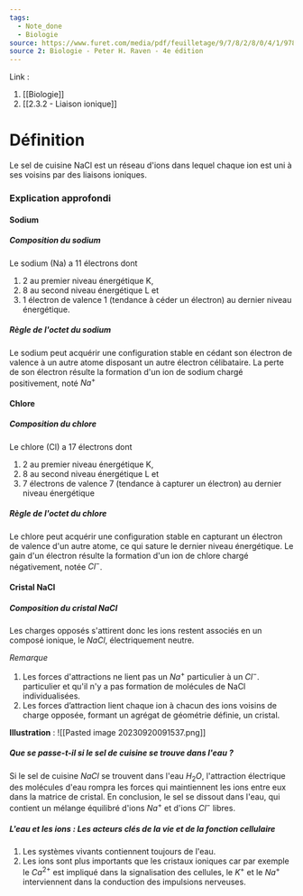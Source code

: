 ```yaml
---
tags:
  - Note_done
  - Biologie
source: https://www.furet.com/media/pdf/feuilletage/9/7/8/2/8/0/4/1/9782804184582.pdf
source 2: Biologie - Peter H. Raven - 4e édition
---
```


Link : 
1. [[Biologie]] 
2. [[2.3.2 - Liaison ionique]]

# Définition
Le sel de cuisine NaCl est un réseau d'ions dans lequel chaque ion est uni à ses voisins par des liaisons ioniques.

### Explication approfondi
#### Sodium
 ##### Composition du sodium
 Le sodium (Na) a 11 électrons dont 
 1. 2 au premier niveau énergétique K, 
 2. 8 au second niveau énergétique L et 
 3. 1 électron de valence 1 (tendance à céder un électron) au dernier niveau énergétique. 

##### Règle de l'octet du sodium
Le sodium peut acquérir une configuration stable en cédant son électron de valence à un autre atome disposant un autre électron célibataire.
La perte de son électron résulte la formation d'un ion de sodium chargé positivement, noté $Na^{+}$

#### Chlore
 ##### Composition du chlore
Le chlore (Cl) a 17 électrons dont 
1. 2 au premier niveau énergétique K, 
2. 8 au second niveau énergétique L et 
3. 7 électrons de valence 7 (tendance à capturer un électron) au dernier niveau énergétique

##### Règle de l'octet du chlore
Le chlore peut acquérir une configuration stable en capturant un électron de valence d'un autre atome, ce qui sature le dernier niveau énergétique.
Le gain d'un électron résulte la formation d'un ion de chlore chargé négativement, notée $Cl^{-}$.

#### Cristal NaCl
##### Composition du cristal NaCl
Les charges opposés s'attirent donc les ions restent associés en un composé ionique, le $NaCl$, électriquement neutre.

_Remarque_
1. Les forces d'attractions ne lient pas un $Na^{+}$ particulier à un $Cl^{-}$. particulier et qu'il n'y a pas formation de molécules de NaCl individualisées.
2. Les forces d’attraction lient chaque ion à chacun des ions voisins de charge opposée, formant un agrégat de géométrie définie, un cristal.

**Illustration** :
![[Pasted image 20230920091537.png]]


##### Que se passe-t-il si le sel de cuisine se trouve dans l'eau ?
Si le sel de cuisine $NaCl$ se trouvent dans l'eau $H_2O$, l'attraction électrique des molécules d'eau rompra les forces qui maintiennent les ions entre eux dans la matrice de cristal.
En conclusion, le sel se dissout dans l'eau, qui contient un mélange équilibré d'ions $Na^{+}$ et d'ions $Cl^{-}$ libres.

##### L'eau et les ions : Les acteurs clés de la vie et de la fonction cellulaire 
1. Les systèmes vivants contiennent toujours de l'eau.
2. Les ions sont plus importants que les cristaux ioniques car par exemple le $Ca^{2+}$ est impliqué dans la signalisation des cellules, le $K^{+}$ et le $Na^{+}$ interviennent dans la conduction des impulsions nerveuses.